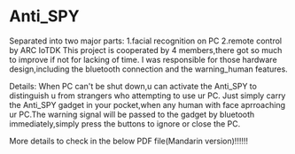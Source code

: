 # Anti_SPY
Separated into two major parts: 1.facial recognition on PC  2.remote control by ARC IoTDK
This project is cooperated by 4 members,there got so much to improve if not for lacking of time.
I was responsible for those hardware design,including the bluetooth connection and the warning_human features.

Details:
When PC can't be shut down,u can activate the Anti_SPY to distinguish u from strangers who attempting to use ur PC.
Just simply carry the Anti_SPY gadget in your pocket,when any human with face aprroaching ur PC.The warning signal
will be passed to the gadget by bluetooth immediately,simply press the buttons to ignore or close the PC. 

More details to check in the below PDF file(Mandarin version)!!!!!!
